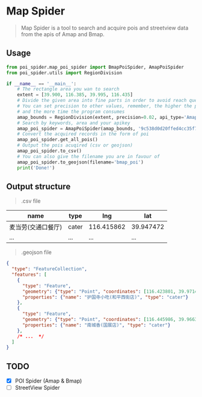 # Map Spider

> Map Spider is a tool to search and acquire pois and streetview data from the apis of Amap and Bmap.

## Usage
```python
from poi_spider.map_poi_spider import BmapPoiSpider, AmapPoiSpider
from poi_spider.utils import RegionDivision

if __name__ == '__main__':
    # The rectangle area you wan to search
    extent = [39.900, 116.385, 39.995, 116.435]
    # Divide the given area into fine parts in order to avoid reach query limits
    # You can set precision to other values, remember, the higher the precision is, the more data you get
    # and the more time the program consumes
    amap_bounds = RegionDivision(extent, precision=0.02, api_type='Amap').generate_bounds()
    # Search by keywords, area and your apikey
    amap_poi_spider = AmapPoiSpider(amap_bounds, '9c538d0d20ffed4cc35f78bc6c41d9fd', keywords=['快餐', '医院'])
    # Convert the acquired records in the form of poi
    amap_poi_spider.get_all_pois()
    # Output the pois acuqired (csv or geojson)
    amap_poi_spider.to_csv()
    # You can also give the filename you are in favour of
    amap_poi_spider.to_geojson(filename='bmap_poi')
    print('Done!')
```
## Output structure
> .csv file

| name | type | lng | lat |
| ---- | ---- | ---- | ---- |
| 麦当劳(交通口餐厅) | cater | 116.415862 | 39.947472 |
| ... | ... | ... | ... |

> .geojson file

```json
{
  "type": "FeatureCollection",
  "features": [
    {
      "type": "Feature",
      "geometry": {"type": "Point", "coordinates": [116.423801, 39.971425]},
      "properties": {"name": "护国寺小吃(和平西街店)", "type": "cater"}
    },
    {
      "type": "Feature",
      "geometry": {"type": "Point", "coordinates": [116.445986, 39.966328]},
      "properties": {"name": "南城香(国展店)", "type": "cater"}
    },
    /* ...  */
  ]
}
```

## TODO
- [x] POI Spider (Amap & Bmap)
- [ ] StreetView Spider 
